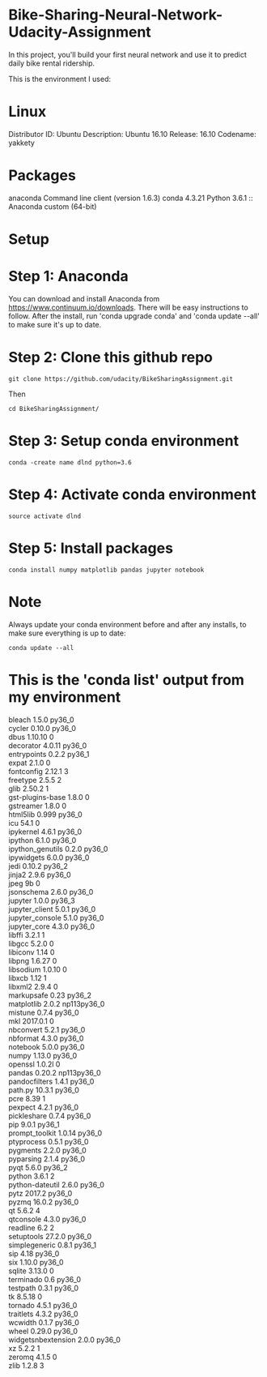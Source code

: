 # Bike-Sharing-Neural-Network-Udacity-Assignment

In this project, you'll build your first neural network and use it to predict daily bike rental ridership.

This is the environment I used:

# Linux

Distributor ID:	Ubuntu
Description:	Ubuntu 16.10
Release:	16.10
Codename:	yakkety

# Packages

anaconda Command line client (version 1.6.3)
conda 4.3.21
Python 3.6.1 :: Anaconda custom (64-bit)

# Setup

# Step 1: Anaconda

You can download and install Anaconda from https://www.continuum.io/downloads. There will be easy instructions to follow. After the install, run 'conda upgrade conda' and 'conda update --all' to make sure it's up to date.

# Step 2: Clone this github repo
```
git clone https://github.com/udacity/BikeSharingAssignment.git
```
Then 
```
cd BikeSharingAssignment/
```

# Step 3: Setup conda environment
```
conda -create name dlnd python=3.6
```

# Step 4: Activate conda environment
```
source activate dlnd
```

# Step 5: Install packages
```
conda install numpy matplotlib pandas jupyter notebook
```

# Note

Always update your conda environment before and after any installs, to make sure everything is up to date:
```
conda update --all
```

# This is the 'conda list' output from my environment

bleach                    1.5.0                    py36_0  
cycler                    0.10.0                   py36_0  
dbus                      1.10.10                       0  
decorator                 4.0.11                   py36_0  
entrypoints               0.2.2                    py36_1  
expat                     2.1.0                         0  
fontconfig                2.12.1                        3  
freetype                  2.5.5                         2  
glib                      2.50.2                        1  
gst-plugins-base          1.8.0                         0  
gstreamer                 1.8.0                         0  
html5lib                  0.999                    py36_0  
icu                       54.1                          0  
ipykernel                 4.6.1                    py36_0  
ipython                   6.1.0                    py36_0  
ipython_genutils          0.2.0                    py36_0  
ipywidgets                6.0.0                    py36_0  
jedi                      0.10.2                   py36_2  
jinja2                    2.9.6                    py36_0  
jpeg                      9b                            0  
jsonschema                2.6.0                    py36_0  
jupyter                   1.0.0                    py36_3  
jupyter_client            5.0.1                    py36_0  
jupyter_console           5.1.0                    py36_0  
jupyter_core              4.3.0                    py36_0  
libffi                    3.2.1                         1  
libgcc                    5.2.0                         0  
libiconv                  1.14                          0  
libpng                    1.6.27                        0  
libsodium                 1.0.10                        0  
libxcb                    1.12                          1  
libxml2                   2.9.4                         0  
markupsafe                0.23                     py36_2  
matplotlib                2.0.2               np113py36_0  
mistune                   0.7.4                    py36_0  
mkl                       2017.0.1                      0  
nbconvert                 5.2.1                    py36_0  
nbformat                  4.3.0                    py36_0  
notebook                  5.0.0                    py36_0  
numpy                     1.13.0                   py36_0  
openssl                   1.0.2l                        0  
pandas                    0.20.2              np113py36_0  
pandocfilters             1.4.1                    py36_0  
path.py                   10.3.1                   py36_0  
pcre                      8.39                          1  
pexpect                   4.2.1                    py36_0  
pickleshare               0.7.4                    py36_0  
pip                       9.0.1                    py36_1  
prompt_toolkit            1.0.14                   py36_0  
ptyprocess                0.5.1                    py36_0  
pygments                  2.2.0                    py36_0  
pyparsing                 2.1.4                    py36_0  
pyqt                      5.6.0                    py36_2  
python                    3.6.1                         2  
python-dateutil           2.6.0                    py36_0  
pytz                      2017.2                   py36_0  
pyzmq                     16.0.2                   py36_0  
qt                        5.6.2                         4  
qtconsole                 4.3.0                    py36_0  
readline                  6.2                           2  
setuptools                27.2.0                   py36_0  
simplegeneric             0.8.1                    py36_1  
sip                       4.18                     py36_0  
six                       1.10.0                   py36_0  
sqlite                    3.13.0                        0  
terminado                 0.6                      py36_0  
testpath                  0.3.1                    py36_0  
tk                        8.5.18                        0  
tornado                   4.5.1                    py36_0  
traitlets                 4.3.2                    py36_0  
wcwidth                   0.1.7                    py36_0  
wheel                     0.29.0                   py36_0  
widgetsnbextension        2.0.0                    py36_0  
xz                        5.2.2                         1  
zeromq                    4.1.5                         0  
zlib                      1.2.8                         3


